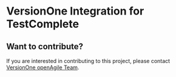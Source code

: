 # VersionOne Integration for TestComplete

## Want to contribute?
If you are interested in contributing to this project, please contact [VersionOne openAgile Team](mailto:openAgileSupport@versionone.com).
